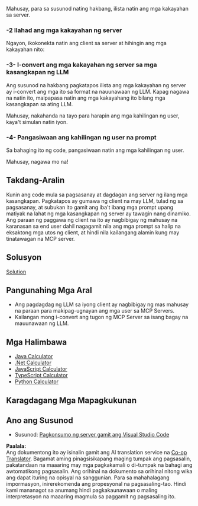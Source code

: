<!--
CO_OP_TRANSLATOR_METADATA:
{
  "original_hash": "904b689eda5a68cbafe656d53f9787c7",
  "translation_date": "2025-06-17T18:51:47+00:00",
  "source_file": "03-GettingStarted/03-llm-client/README.md",
  "language_code": "tl"
}
-->
Mahusay, para sa susunod nating hakbang, ilista natin ang mga kakayahan sa server.

### -2 Ilahad ang mga kakayahan ng server

Ngayon, ikokonekta natin ang client sa server at hihingin ang mga kakayahan nito:

### -3- I-convert ang mga kakayahan ng server sa mga kasangkapan ng LLM

Ang susunod na hakbang pagkatapos ilista ang mga kakayahan ng server ay i-convert ang mga ito sa format na nauunawaan ng LLM. Kapag nagawa na natin ito, maipapasa natin ang mga kakayahang ito bilang mga kasangkapan sa ating LLM.

Mahusay, nakahanda na tayo para harapin ang mga kahilingan ng user, kaya't simulan natin iyon.

### -4- Pangasiwaan ang kahilingan ng user na prompt

Sa bahaging ito ng code, pangasiwaan natin ang mga kahilingan ng user.

Mahusay, nagawa mo na!

## Takdang-Aralin

Kunin ang code mula sa pagsasanay at dagdagan ang server ng ilang mga kasangkapan. Pagkatapos ay gumawa ng client na may LLM, tulad ng sa pagsasanay, at subukan ito gamit ang iba't ibang mga prompt upang matiyak na lahat ng mga kasangkapan ng server ay tawagin nang dinamiko. Ang paraan ng paggawa ng client na ito ay nagbibigay ng mahusay na karanasan sa end user dahil nagagamit nila ang mga prompt sa halip na eksaktong mga utos ng client, at hindi nila kailangang alamin kung may tinatawagan na MCP server.

## Solusyon

[Solution](/03-GettingStarted/03-llm-client/solution/README.md)

## Pangunahing Mga Aral

- Ang pagdagdag ng LLM sa iyong client ay nagbibigay ng mas mahusay na paraan para makipag-ugnayan ang mga user sa MCP Servers.
- Kailangan mong i-convert ang tugon ng MCP Server sa isang bagay na mauunawaan ng LLM.

## Mga Halimbawa

- [Java Calculator](../samples/java/calculator/README.md)
- [.Net Calculator](../../../../03-GettingStarted/samples/csharp)
- [JavaScript Calculator](../samples/javascript/README.md)
- [TypeScript Calculator](../samples/typescript/README.md)
- [Python Calculator](../../../../03-GettingStarted/samples/python)

## Karagdagang Mga Mapagkukunan

## Ano ang Susunod

- Susunod: [Pagkonsumo ng server gamit ang Visual Studio Code](/03-GettingStarted/04-vscode/README.md)

**Paalala:**  
Ang dokumentong ito ay isinalin gamit ang AI translation service na [Co-op Translator](https://github.com/Azure/co-op-translator). Bagamat aming pinagsisikapang maging tumpak ang pagsasalin, pakatandaan na maaaring may mga pagkakamali o di-tumpak na bahagi ang awtomatikong pagsasalin. Ang orihinal na dokumento sa orihinal nitong wika ang dapat ituring na opisyal na sanggunian. Para sa mahahalagang impormasyon, inirerekomenda ang propesyonal na pagsasaling-tao. Hindi kami mananagot sa anumang hindi pagkakaunawaan o maling interpretasyon na maaaring magmula sa paggamit ng pagsasaling ito.